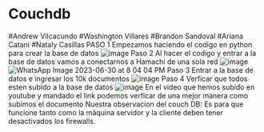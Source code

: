 # Couchdb
#Andrew Vilcacundo 
#Washington Villares
#Brandon Sandoval
#Ariana Catani
#Nataly Casillas
PASO 1
Empezamos haciendo el codigo en python para crear la base de datos
![image](https://github.com/arianacatani2009/Couchdb/assets/134402331/6a74465b-d2fc-4edb-9fbb-74f2966fa658)
Paso 2
Al hacer el codigo y entrar a la base de datos vamos a conectarnos a Hamachi de una sola red
![image](https://github.com/arianacatani2009/Couchdb/assets/134402331/508f3535-912b-4127-a2ba-3186349716cc)
![WhatsApp Image 2023-06-30 at 8 04 04 PM](https://github.com/arianacatani2009/Couchdb/assets/134402331/be6c02c0-4a3e-450e-b0a4-34ceff929f45)
Paso 3
Entrar a la base de datos e ingresar los 10k documentos
![image](https://github.com/arianacatani2009/Couchdb/assets/134402331/f192d5b4-8794-4ff6-8134-ea2f53b4d906)
Paso 4
Verficar que todos esten subido a la base de datos
![image](https://github.com/arianacatani2009/Couchdb/assets/134402331/3d608813-5cb9-4d53-8325-3830682e3a1a)
En el video que hemos subido en youtube y mandado el link podemos verficar de una mejor manera como subimos el documento
Nuestra observacion del couch DB:
Es para que funcione tanto como la máquina servidor y la cliente deben tener desactivados los firewalls.



